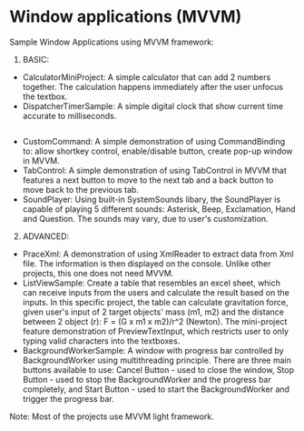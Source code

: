 # Window applications (MVVM)
Sample Window Applications using MVVM framework:
1) BASIC:
- CalculatorMiniProject: A simple calculator that can add 2 numbers together. The calculation happens immediately after the user unfocus the textbox.
- DispatcherTimerSample: A simple digital clock that show current time accurate to milliseconds.
<p align="center">
  <img Source="https://github.com/minhducubc97/Window-Applications-MVVM/blob/master/Images/Github.PNG"/>
</p>

- CustomCommand: A simple demonstration of using CommandBinding to: allow shortkey control, enable/disable button, create pop-up window in MVVM.
- TabControl: A simple demonstration of using TabControl in MVVM that features a next button to move to the next tab and a back button to move back to the previous tab. 
- SoundPlayer: Using built-in SystemSounds libary, the SoundPlayer is capable of playing 5 different sounds: Asterisk, Beep, Exclamation, Hand and Question. The sounds may vary, due to user's customization.
2) ADVANCED:
- PraceXml: A demonstration of using XmlReader to extract data from Xml file. The information is then displayed on the console. Unlike other projects, this one does not need MVVM.
- ListViewSample: Create a table that resembles an excel sheet, which can receive inputs from the users and calculate the result based on the inputs. In this specific project, the table can calculate gravitation force, given user's input of 2 target objects' mass (m1, m2) and the distance between 2 object (r): F = (G x m1 x m2)/r^2 (Newton). The mini-project feature demonstration of PreviewTextInput, which restricts user to only typing valid characters into the textboxes.
- BackgroundWorkerSample: A window with progress bar controlled by BackgroundWorker using multithreading principle. There are three main buttons available to use: Cancel Button - used to close the window, Stop Button - used to stop the BackgroundWorker and the progress bar completely, and Start Button - used to start the BackgroundWorker and trigger the progress bar.

Note: Most of the projects use MVVM light framework.
